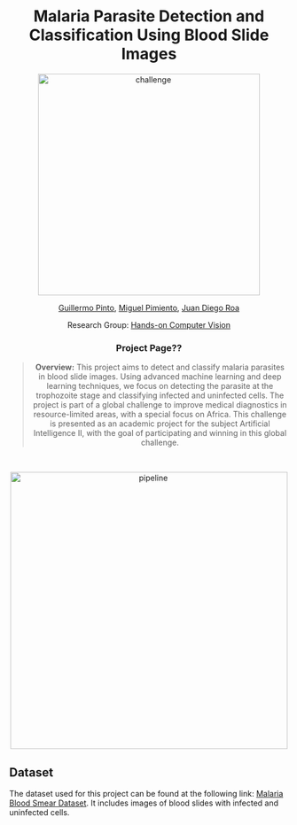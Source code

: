 <div align="center">
  
# Malaria Parasite Detection and Classification Using Blood Slide Images

<a href="#">
  <img src="https://pbs.twimg.com/media/GVVaDq7XEAA6sh_?format=jpg&name=medium" alt="challenge" style="max-width: 100%; height: 400px;">
</a>

[Guillermo Pinto](https://github.com/guillepinto), [Miguel Pimiento](https://github.com/pimientoyolo125), [Juan Diego Roa]()

Research Group: [Hands-on Computer Vision](https://github.com/semilleroCV)

### Project Page??

> **Overview:** This project aims to detect and classify malaria parasites in blood slide images. Using advanced machine learning and deep learning techniques, we focus on detecting the parasite at the trophozoite stage and classifying infected and uninfected cells. The project is part of a global challenge to improve medical diagnostics in resource-limited areas, with a special focus on Africa. This challenge is presented as an academic project for the subject Artificial Intelligence II, with the goal of participating and winning in this global challenge.

</div> 

</br>

<p align="center"> <img src="" alt="pipeline" height='500'> </p>

## Dataset

The dataset used for this project can be found at the following link: [Malaria Blood Smear Dataset](https://drive.google.com/file/d/16T40TdpaB8VXohm50SySREwrzbuPcJBC/view). It includes images of blood slides with infected and uninfected cells.
